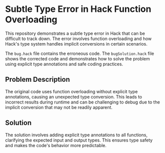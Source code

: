 # Subtle Type Error in Hack Function Overloading

This repository demonstrates a subtle type error in Hack that can be difficult to track down. The error involves function overloading and how Hack's type system handles implicit conversions in certain scenarios. 

The `bug.hack` file contains the erroneous code. The `bugSolution.hack` file shows the corrected code and demonstrates how to solve the problem using explicit type annotations and safe coding practices.

## Problem Description

The original code uses function overloading without explicit type annotations, causing an unexpected type conversion. This leads to incorrect results during runtime and can be challenging to debug due to the implicit conversion that may not be readily apparent.

## Solution

The solution involves adding explicit type annotations to all functions, clarifying the expected input and output types. This ensures type safety and makes the code's behavior more predictable.